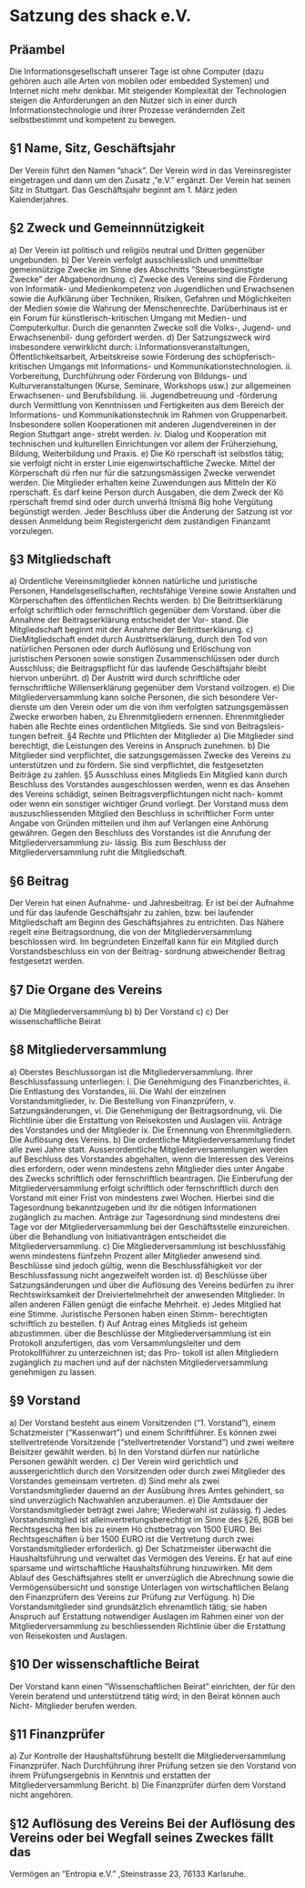 # Satzung des shack e.V.
## Präambel
Die Informationsgesellschaft unserer Tage ist ohne Computer (dazu gehören auch alle Arten von mobilen oder embedded Systemen) und Internet nicht mehr denkbar. Mit steigender Komplexität der Technologien steigen die Anforderungen an den Nutzer sich in einer durch Informationstechnologie und ihrer Prozesse verändernden Zeit selbstbestimmt und kompetent zu bewegen.

## §1 Name, Sitz, Geschäftsjahr
Der Verein führt den Namen ”shack”. Der Verein wird in das Vereinsregister eingetragen und dann um den Zusatz ,”e.V.” ergänzt. Der Verein hat seinen Sitz in Stuttgart. Das Geschäftsjahr beginnt am 1. März jeden Kalenderjahres.

## §2 Zweck und Gemeinnnützigkeit
a) Der Verein ist politisch und religiös neutral und Dritten gegenüber ungebunden.
b) Der Verein verfolgt ausschliesslich und unmittelbar gemeinnützige Zwecke im Sinne des Abschnitts
”Steuerbegünstigte Zwecke” der Abgabenordnung.
c) Zwecke des Vereins sind die Förderung von Informatik- und Medienkompetenz von Jugendlichen und
Erwachsenen sowie die Aufklärung über Techniken, Risiken, Gefahren und Möglichkeiten der Medien sowie
die Wahrung der Menschenrechte. Darüberhinaus ist er ein Forum für künstlerisch-kritischen Umgang mit
Medien- und Computerkultur. Durch die genannten Zwecke soll die Volks-, Jugend- und Erwachsenenbil-
dung gefördert werden.
d) Der Satzungszweck wird insbesondere verwirklicht durch:
i.Informationsveranstaltungen, Öffentlichkeitsarbeit, Arbeitskreise sowie Förderung des schöpferisch-
kritischen Umgangs mit Informations- und Kommunikationstechnologien.
ii. Vorbereitung, Durchführung oder Förderung von Bildungs- und Kulturveranstaltungen (Kurse, Seminare,
Workshops usw.) zur allgemeinen Erwachsenen- und Berufsbildung.
iii. Jugendbetreuung und -förderung durch Vermittlung von Kenntnissen und Fertigkeiten aus dem Bereich
der Informations- und Kommunikationstechnik im Rahmen von Gruppenarbeit. Insbesondere sollen
Kooperationen mit anderen Jugendvereinen in der Region Stuttgart ange- strebt werden.
iv. Dialog und Kooperation mit technischen und kulturellen Einrichtungen vor allem der Früherziehung,
Bildung, Weiterbildung und Praxis.
e) Die Kö
rperschaft ist selbstlos tätig; sie verfolgt nicht in erster Linie eigenwirtschaftliche Zwecke. Mittel der
Körperschaft dü
rfen nur für die satzungsmässigen Zwecke verwendet werden. Die Mitglieder erhalten keine
Zuwendungen aus Mitteln der Kö
rperschaft. Es darf keine Person durch Ausgaben, die dem Zweck der
Kö
rperschaft fremd sind oder durch unverhä
ltnismä
ßig hohe Vergütung begünstigt werden. Jeder Beschluss
über die Änderung der Satzung ist vor dessen Anmeldung beim Registergericht dem zuständigen Finanzamt
vorzulegen.

## §3 Mitgliedschaft
a) Ordentliche Vereinsmitglieder können natürliche und juristische Personen, Handelsgesellschaften,
rechtsfähige Vereine sowie Anstalten und Körperschaften des öffentlichen Rechts werden.
b) Die Beitrittserklärung erfolgt schriftlich oder fernschriftlich gegenüber dem Vorstand. über die Annahme der
Beitragserklärung entscheidet der Vor- stand. Die Mitgliedschaft beginnt mit der Annahme der
Beitrittserklärung.
c) DieMitgliedschaft endet durch Austrittserklärung, durch den Tod von natürlichen Personen oder durch
Auflösung und Erlöschung von juristischen Personen sowie sonstigen Zusammenschlüssen oder durch
Ausschluss; die Beitragspflicht für das laufende Geschäftsjahr bleibt hiervon unberührt.
d) Der Austritt wird durch schriftliche oder fernschriftliche Willenserklärung gegenüber dem Vorstand
vollzogen.
e) Die Mitgliederversammlung kann solche Personen, die sich besondere Ver- dienste um den Verein oder
um die von ihm verfolgten satzungsgemässen Zwecke erworben haben, zu Ehrenmitgliedern ernennen.
Ehrenmitglieder haben alle Rechte eines ordentlichen Mitglieds. Sie sind von Beitragsleis- tungen befreit.
§4 Rechte und Pflichten der Mitglieder
a) Die Mitglieder sind berechtigt, die Leistungen des Vereins in Anspruch zunehmen.
b) Die Mitglieder sind verpflichtet, die satzungsgemässen Zwecke des Vereins zu unterstützen und zu
fördern. Sie sind verpflichtet, die festgesetzten Beiträge zu zahlen.
§5 Ausschluss eines Mitglieds Ein Mitglied kann durch Beschluss des Vorstandes ausgeschlossen werden,
wenn es das Ansehen des Vereins schädigt, seinen Beitragsverpflichtungen nicht nach- kommt oder wenn
ein sonstiger wichtiger Grund vorliegt. Der Vorstand muss dem auszuschliessenden Mitglied den Beschluss
in schriftlicher Form unter Angabe von Gründen mitteilen und ihm auf Verlangen eine Anhörung gewähren.
Gegen den Beschluss des Vorstandes ist die Anrufung der Mitgliederversammlung zu- lässig. Bis zum
Beschluss der Mitgliederversammlung ruht die Mitgliedschaft.

## §6 Beitrag
Der Verein hat einen Aufnahme- und Jahresbeitrag. Er ist bei der Aufnahme und für das laufende
Geschäftsjahr zu zahlen, bzw. bei laufender Mitgliedschaft am Beginn des Geschäftsjahres zu entrichten.
Das Nähere regelt eine Beitragsordnung, die von der Mitgliederversammlung beschlossen wird. Im
begründeten Einzelfall kann für ein Mitglied durch Vorstandsbeschluss ein von der Beitrag- sordnung
abweichender Beitrag festgesetzt werden.

## §7 Die Organe des Vereins
a)
Die Mitgliederversammlung
b)
b) Der Vorstand
c)
c) Der wissenschaftliche Beirat

## §8 Mitgliederversammlung
a) Oberstes Beschlussorgan ist die Mitgliederversammlung. Ihrer Beschlussfassung unterliegen:
i. Die Genehmigung des Finanzberichtes, ii. Die Entlastung des Vorstandes,
iii. Die Wahl der einzelnen Vorstandsmitglieder, iv. Die Bestellung von Finanzprüfern,
v. Satzungsänderungen, vi. Die Genehmigung der Beitragsordnung,
vii. Die Richtlinie über die Erstattung von Reisekosten und Auslagen viii. Anträge des Vorstandes und der
Mitglieder
ix. Die Ernennung von Ehrenmitgliedern. Die Auflösung des Vereins.
b) Die ordentliche Mitgliederversammlung findet alle zwei Jahre statt. Ausserordentliche
Mitgliederversammlungen werden auf Beschluss des Vorstandes abgehalten, wenn die Interessen des
Vereins dies erfordern, oder wenn mindestens zehn Mitglieder dies unter Angabe des Zwecks schriftlich oder
fernschriftlich beantragen. Die Einberufung der Mitgliederversammlung erfolgt schriftlich oder fernschriftlich
durch den Vorstand mit einer Frist von mindestens zwei Wochen. Hierbei sind die Tagesordnung
bekanntzugeben und ihr die nötigen Informationen zugänglich zu machen. Anträge zur Tagesordnung sind
mindestens drei Tage vor der Mitgliederversammlung bei der Geschäftsstelle einzureichen. über die
Behandlung von Initiativanträgen entscheidet die Mitgliederversammlung.
c) Die Mitgliederversammlung ist beschlussfähig wenn mindestens fünfzehn Prozent aller Mitglieder
anwesend sind. Beschlüsse sind jedoch gültig, wenn die Beschlussfähigkeit vor der Beschlussfassung nicht
angezweifelt worden ist.
d) Beschlüsse über Satzungsänderungen und über die Auflösung des Vereins bedürfen zu ihrer
Rechtswirksamkeit der Dreiviertelmehrheit der anwesenden Mitglieder. In allen anderen Fällen genügt die
einfache Mehrheit.
e) Jedes Mitglied hat eine Stimme. Juristische Personen haben einen Stimm- berechtigten schriftlich zu
bestellen.
f) Auf Antrag eines Mitglieds ist geheim abzustimmen. über die Beschlüsse der Mitgliederversammlung ist ein
Protokoll anzufertigen, das vom Versammlungsleiter und dem Protokollführer zu unterzeichnen ist; das Pro-
tokoll ist allen Mitgliedern zugänglich zu machen und auf der nächsten Mitgliederversammlung genehmigen
zu lassen.

## §9 Vorstand
a) Der Vorstand besteht aus einem Vorsitzenden (“1. Vorstand”), einem Schatzmeister (“Kassenwart”) und
einem Schriftführer. Es können zwei stellvertretende Vorsitzende (“stellvertretender Vorstand”) und zwei
weitere Beisitzer gewählt werden.
b) In den Vorstand dürfen nur natürliche Personen gewählt werden. c) Der Verein wird gerichtlich und
aussergerichtlich durch den Vorsitzenden
oder durch zwei Mitglieder des Vorstandes gemeinsam vertreten. d) Sind mehr als zwei Vorstandsmitglieder
dauernd an der Ausübung ihres
Amtes gehindert, so sind unverzüglich Nachwahlen anzuberaumen. e) Die Amtsdauer der
Vorstandsmitglieder beträgt zwei Jahre; Wiederwahl ist
zulässig.
f) Jedes Vorstandsmitglied ist alleinvertretungsberechtigt im Sinne des §26, BGB bei Rechtsgeschä
ften bis
zu einem Hö
chstbetrag von 1500 EURO. Bei Rechtsgeschäften ü
ber 1500 EURO ist die Vertretung durch
zwei Vorstandsmitglieder erforderlich.
g) Der Schatzmeister überwacht die Haushaltsführung und verwaltet das Vermögen des Vereins. Er hat auf
eine sparsame und wirtschaftliche Haushaltsführung hinzuwirken. Mit dem Ablauf des Geschäftsjahres stellt
er unverzüglich die Abrechnung sowie die Vermögensübersicht und sonstige Unterlagen von wirtschaftlichen
Belang den Finanzprüfern des Vereins zur Prüfung zur Verfügung.
h) Die Vorstandsmitglieder sind grundsätzlich ehrenamtlich tätig; sie haben Anspruch auf Erstattung
notwendiger Auslagen im Rahmen einer von der Mitgliederversammlung zu beschliessenden Richtlinie über
die Erstattung von Reisekosten und Auslagen.

## §10 Der wissenschaftliche Beirat
Der Vorstand kann einen ”Wissenschaftlichen Beirat” einrichten, der für den
Verein beratend und unterstützend tätig wird; in den Beirat können auch Nicht- Mitglieder berufen werden.

## §11 Finanzprüfer
a) Zur Kontrolle der Haushaltsführung bestellt die Mitgliederversammlung Finanzprüfer. Nach Durchführung
ihrer Prüfung setzen sie den Vorstand von
ihrem Prüfungsergebnis in Kenntnis und erstatten der Mitgliederversammlung Bericht.
b) Die Finanzprüfer dürfen dem Vorstand nicht angehören.

## §12 Auflösung des Vereins Bei der Auflösung des Vereins oder bei Wegfall seines Zweckes fällt das
Vermögen an ”Entropia e.V.” ,Steinstrasse 23, 76133 Karlsruhe.
